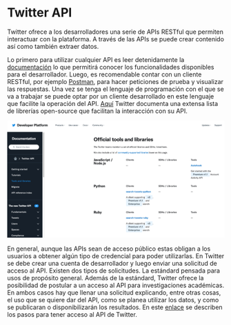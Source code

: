# Twitter API

Twitter ofrece a los desarrolladores una serie de APIs RESTful que permiten
interactuar con la plataforma. A través de las APIs se puede crear contenido así
como también extraer datos.

Lo primero para utilizar cualquier API es leer detenidamente la [documentación](https://developer.twitter.com/en/docs/twitter-api)
lo que permitirá conocer los funcionalidades disponibles para el desarrollador.
Luego, es recomendable contar con un cliente RESTful, por ejemplo [Postman](https://www.postman.com/product/api-client/), 
para hacer peticiones de prueba y visualizar las respuestas. Una vez se tenga
el lenguaje de programación con el que se va a trabajar se puede optar por un cliente
desarrollado en este lenguaje que facilite la operación del API. [Aquí](https://developer.twitter.com/en/docs/twitter-api/tools-and-libraries) 
Twitter documenta una extensa lista de librerías open-source que facilitan la 
interacción con su API.

![Doc Twitter API](../../figures/twitter_api_doc.png)

En general, aunque las APIs sean de acceso público estas obligan a los usuarios
a obtener algún tipo de credencial para poder utilizarlas. En Twitter se debe
crear una cuenta de desarrollador y luego enviar una solicitud de acceso al API. 
Existen dos tipos de solicitudes. La estándard pensada para usos de propósito
general. Además de la estándard, Twitter ofrece la posibilidad de postular a un
acceso al API para investigaciones académicas. En ambos casos hay que llenar una
solicitud explicando, entre otras cosas, el uso que se quiere dar del API, como
se planea utilizar los datos, y como se publicaran o disponibilizarán los resultados.
En este [enlace](https://developer.twitter.com/en/docs/twitter-api/getting-started/getting-access-to-the-twitter-api) 
se describen los pasos para tener acceso al API de Twitter.
